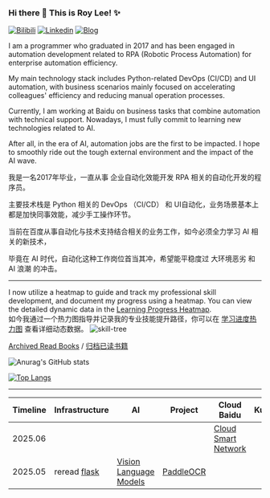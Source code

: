
### Hi there 👋 This is Roy Lee! ✨ 
[![Bilibili](https://img.shields.io/badge/-Bilibili-00A1D6?style=flat&logo=bilibili&logoColor=white)](https://space.bilibili.com/776431)   [![Linkedin](https://img.shields.io/badge/-LinkedIn-blue?style=flat&logo=Linkedin&logoColor=white)](https://www.linkedin.com/in/roy-lee-a2a612157/)   [![Blog](https://img.shields.io/badge/-Blog-red?style=flat&logo=Blog&logoColor=white)](https://gou7ma7.github.io/)

I am a programmer who graduated in 2017 and has been engaged in automation development related to RPA (Robotic Process Automation) for enterprise automation efficiency. 

My main technology stack includes Python-related DevOps (CI/CD) and UI automation, with business scenarios mainly focused on accelerating colleagues' efficiency and reducing manual operation processes.

Currently, I am working at Baidu on business tasks that combine automation with technical support. Nowadays, I must fully commit to learning new technologies related to AI.

After all, in the era of AI, automation jobs are the first to be impacted. I hope to smoothly ride out the tough external environment and the impact of the AI wave. 


我是一名2017年毕业，一直从事 企业自动化效能开发 RPA 相关的自动化开发的程序员。

主要技术栈是 Python 相关的 DevOps （CI/CD） 和 UI自动化，业务场景基本上都是加快同事效能，减少手工操作环节。

当前在百度从事自动化与技术支持结合相关的业务工作，如今必须全力学习 AI 相关的新技术，

毕竟在 AI 时代，自动化这种工作岗位首当其冲，希望能平稳度过 大环境恶劣 和 AI 浪潮 的冲击。

---
I now utilize a heatmap to guide and track my professional skill development, and document my progress using a heatmap. You can view the detailed dynamic data in the [Learning Progress Heatmap](https://gou7ma7.github.io/2025/02/05/heatmap/index/).  
如今我通过一个热力图指导并记录我的专业技能提升路径，你可以在 [学习进度热力图](https://gou7ma7.github.io/2025/02/05/heatmap/index/) 查看详细动态数据。
![skill-tree](https://gou7ma7.github.io/images/heatmap.png)



[Archived Read Books](https://gou7ma7.github.io/2025/04/24/career/Archived%20Read%20Books/) / [归档已读书籍](https://gou7ma7.github.io/2025/04/24/career/Archived%20Read%20Books/)


![Anurag's GitHub stats](https://github-readme-stats.vercel.app/api?username=gou7ma7&show_icons=true)

[![Top Langs](https://github-readme-stats.vercel.app/api/top-langs/?username=gou7ma7)](https://github.com/anuraghazra/github-readme-stats)

---
| Timeline      | Infrastructure | AI | Project | Cloud Baidu | Kubernetes | 
| ----------- | ----------- |----------- | ----------- |----------- | ----------- |
| 2025.06      |        |  |  |[Cloud Smart Network](https://cloud.baidu.com/doc/CSN/index.html)|
| 2025.05   | reread [flask](https://www.oreilly.com/library/view/flask-web-development/9781491991725/) |[Vision Language Models](https://huggingface.co/blog/vlms)| [PaddleOCR](https://github.com/PaddlePaddle/PaddleOCR) |
